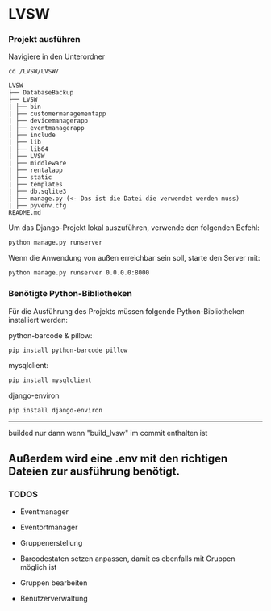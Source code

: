 # LVSW

### Projekt ausführen

Navigiere in den Unterordner
```
cd /LVSW/LVSW/

LVSW
├── DatabaseBackup
├── LVSW
| ├── bin
| ├── customermanagementapp
| ├── devicemanagerapp
| ├── eventmanagerapp
| ├── include
| ├── lib
| ├── lib64
| ├── LVSW
| ├── middleware
| ├── rentalapp
| ├── static
| ├── templates
| ├── db.sqlite3
| ├── manage.py (<- Das ist die Datei die verwendet werden muss)
| ├── pyvenv.cfg
README.md

```

Um das Django-Projekt lokal auszuführen, verwende den folgenden Befehl:

```bash
python manage.py runserver
```

Wenn die Anwendung von außen erreichbar sein soll, starte den Server mit:
```bash
python manage.py runserver 0.0.0.0:8000
```

### Benötigte Python-Bibliotheken

Für die Ausführung des Projekts müssen folgende Python-Bibliotheken installiert werden:

python-barcode & pillow:
```bash
pip install python-barcode pillow
```

mysqlclient:
```bash
pip install mysqlclient
```

django-environ

```
pip install django-environ
```

--- 
builded nur dann wenn 
"build_lvsw" im commit enthalten ist

Außerdem wird eine .env mit den richtigen Dateien zur ausführung benötigt.
---

### TODOS
- Eventmanager
- Eventortmanager
- Gruppenerstellung
- Barcodestaten setzen anpassen, damit es ebenfalls mit Gruppen möglich ist
- Gruppen bearbeiten

- Benutzerverwaltung
